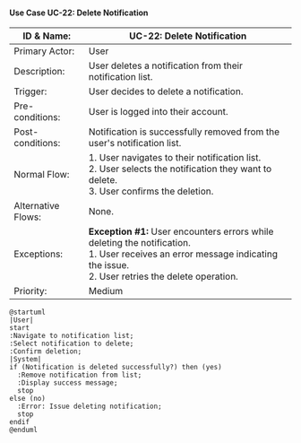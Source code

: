 #### Use Case UC-22: Delete Notification
| ID & Name:         | UC-22: Delete Notification                                                                                                                                                        |
| ------------------ | --------------------------------------------------------------------------------------------------------------------------------------------------------------------------------- |
| Primary Actor:     | User                                                                                                                                                                              |
| Description:       | User deletes a notification from their notification list.                                                                                                                         |
| Trigger:           | User decides to delete a notification.                                                                                                                                            |
| Pre-conditions:    | User is logged into their account.                                                                                                                                                |
| Post-conditions:   | Notification is successfully removed from the user's notification list.                                                                                                           |
| Normal Flow:       | 1. User navigates to their notification list. <br> 2. User selects the notification they want to delete. <br> 3. User confirms the deletion.                                      |
| Alternative Flows: | None.                                                                                                                                                                             |
| Exceptions:        | **Exception #1:** User encounters errors while deleting the notification. <br> 1. User receives an error message indicating the issue. <br> 2. User retries the delete operation. |
| Priority:          | Medium                                                                                                                                                                            |

```plantuml
@startuml
|User|
start
:Navigate to notification list;
:Select notification to delete;
:Confirm deletion;
|System|
if (Notification is deleted successfully?) then (yes)
  :Remove notification from list;
  :Display success message;
  stop
else (no)
  :Error: Issue deleting notification;
  stop
endif
@enduml

```
